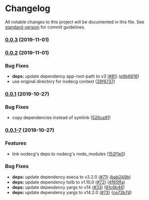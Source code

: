 # Changelog

All notable changes to this project will be documented in this file. See [standard-version](https://github.com/conventional-changelog/standard-version) for commit guidelines.

### [0.0.3](https://github.com/Hoishin/include-nodecg/compare/v0.0.2...v0.0.3) (2019-11-01)

### [0.0.2](https://github.com/Hoishin/include-nodecg/compare/v0.0.1...v0.0.2) (2019-11-01)

### Bug Fixes

-   **deps:** update dependency app-root-path to v3 ([#81](https://github.com/Hoishin/include-nodecg/issues/81)) ([e9b6616](https://github.com/Hoishin/include-nodecg/commit/e9b6616109390b664ba1636cb7e43630319c4293))
-   use original directory for nodecg context ([28f6737](https://github.com/Hoishin/include-nodecg/commit/28f673799aefcb9db4dbcae794a017ae2da4de51))

### [0.0.1](https://github.com/Hoishin/include-nodecg/compare/v0.0.1-7...v0.0.1) (2019-10-27)

### Bug Fixes

-   copy dependencies instead of symlink ([526ca91](https://github.com/Hoishin/include-nodecg/commit/526ca910aae1c383a308ae2c562fa981cf6633f8))

### [0.0.1-7](https://github.com/Hoishin/include-nodecg/compare/v0.0.1-6...v0.0.1-7) (2019-10-27)

### Features

-   link nodecg's deps to nodecg's node_modules ([152f1e0](https://github.com/Hoishin/include-nodecg/commit/152f1e0a9b1ee247ec3ec8760400cb37f85bb029))

### Bug Fixes

-   **deps:** update dependency execa to v3.2.0 ([#71](https://github.com/Hoishin/include-nodecg/issues/71)) ([bab249b](https://github.com/Hoishin/include-nodecg/commit/bab249b7232dbfd6df60e2b2c4f6072ccb03b3eb))
-   **deps:** update dependency tslib to v1.10.0 ([#72](https://github.com/Hoishin/include-nodecg/issues/72)) ([4f65ffa](https://github.com/Hoishin/include-nodecg/commit/4f65ffa0d83ccd83e2f34b119e6b54e295e8fad3))
-   **deps:** update dependency yargs to v14 ([#33](https://github.com/Hoishin/include-nodecg/issues/33)) ([91c6b46](https://github.com/Hoishin/include-nodecg/commit/91c6b46e846d908c54507a5a3ec53ee8d2765423))
-   **deps:** update dependency yargs to v14.2.0 ([#73](https://github.com/Hoishin/include-nodecg/issues/73)) ([ce73b74](https://github.com/Hoishin/include-nodecg/commit/ce73b7409f7c6757bf2bac5634ed32bb4101ce1f))
